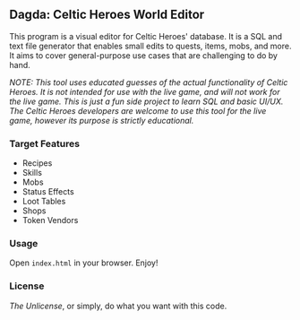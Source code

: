 ## Dagda: Celtic Heroes World Editor

This program is a visual editor for Celtic Heroes' database. It is a SQL and text file generator that enables small edits to quests, items, mobs, and more. It aims to cover general-purpose use cases that are challenging to do by hand.

*NOTE: This tool uses educated guesses of the actual functionality of Celtic Heroes. It is not intended for use with the live game, and will not work for the live game. This is just a fun side project to learn SQL and basic UI/UX. The Celtic Heroes developers are welcome to use this tool for the live game, however its purpose is strictly educational.*

### Target Features

* Recipes
* Skills
* Mobs
* Status Effects
* Loot Tables
* Shops
* Token Vendors

### Usage

Open `index.html` in your browser. Enjoy!

### License

*The Unlicense*, or simply, do what you want with this code.

